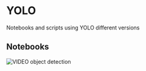 # YOLO 
<hl>

Notebooks and scripts using YOLO different versions


## Notebooks

![VIDEO object detection]()



